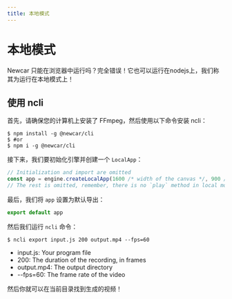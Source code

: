 ```yaml
---
title: 本地模式
---
```


# 本地模式

Newcar 只能在浏览器中运行吗？完全错误！它也可以运行在nodejs上，我们称其为运行在本地模式上！

## 使用 ncli

首先，请确保您的计算机上安装了 FFmpeg，然后使用以下命令安装 ncli：

```shell
$ npm install -g @newcar/cli
$ #or
$ npm i -g @newcar/cli
```

接下来，我们要初始化引擎并创建一个 `LocalApp`：

```javascript
// Initialization and import are omitted
const app = engine.createLocalApp(1600 /* width of the canvas */, 900 /* height of the canvas */)
// The rest is omitted, remember, there is no `play` method in local mode
```

最后，我们将 `app` 设置为默认导出：

```javascript
export default app
```

然后我们运行 `ncli` 命令：

```shell
$ ncli export input.js 200 output.mp4 --fps=60
```

- input.js: Your program file
- 200: The duration of the recording, in frames
- output.mp4: The output directory
- --fps=60: The frame rate of the video

然后你就可以在当前目录找到生成的视频！
